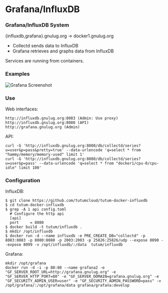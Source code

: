 # Grafana/InfluxDB

### Grafana/InfluxDB System ###

{influxdb,grafana}.gnulug.org -> docker1.gnulug.org
* Collectd sends data to InfluxDB
* Grafana retrieves and graphs data from InfluxDB

Services are running from containers.

### Examples ###

![Grafana Screenshot](http://jonschipp.com/lug/grafana.png)

### Use ###

Web interfaces:
```
http://influxdb.gnulug.org:8083 (Admin: Use proxy)
http://influxdb.gnulug.org:8080 (API)
http://grafana.gnulug.org (Admin)
```

API:
```
curl -G 'http://influxdb.gnulug.org:8080/db/collectd/series?u=user&p=pass&pretty=true' --data-urlencode 'q=select * from "hammy/memory/memory-used" limit 1'
curl -G 'http://influxdb.gnulug.org:8080/db/collectd/series?u=user&p=pass' --data-urlencode 'q=select * from "docker1/cpu-0/cpu-idle" limit 100'
```

### Configuration ###

InfluxDB:
```
$ git clone https://github.com/tutumcloud/tutum-docker-influxdb
$ cd tutum-docker-influxdb
$ grep -A 1 api config.toml
  # Configure the http api
  [api]
  port     = 8080
$ docker build -t tutum/influxdb .
$ mkdir /opt/influxdb
$ docker run -d --name influxdb -e PRE_CREATE_DB="collectd" -p 8083:8083 -p 8080:8080 -p 2003:2003 -p 25826:25826/udp --expose 8090 --expose 8099 -v /opt/influxdb/:/data  tutum/influxdb
```

Grafana:
```
mkdir /opt/grafana
docker run -d -i -p 80:80 --name grafana2 -e "GF_SERVER_ROOT_URL=http://grafana.gnulug.org" -e "GF_SERVER_HTTP_PORT=80" -e "GF_SERVER_DOMAIN=grafana.gnulug.org" -e "GF_SECURITY_ADMIN_USER=user" -e "GF_SECURITY_ADMIN_PASSWORD=pass" -v /opt/grafana/:/opt/grafana/data grafana/grafana:develop
```
